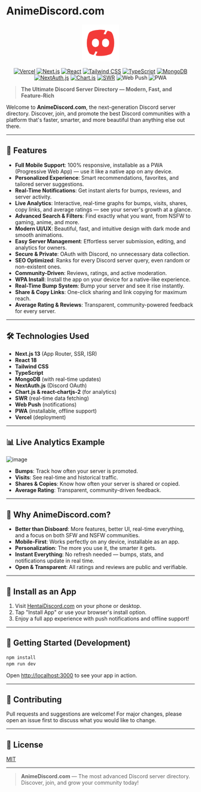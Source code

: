 # AnimeDiscord.com

<p align="center">
  <img src="public/blank-icon.png" alt="AnimeDiscord Logo" width="100" />
</p>

<p align="center">
  <a href="https://vercel.com?utm_source=anime-discord"><img src="https://img.shields.io/badge/Deployed%20on-Vercel-black?logo=vercel" alt="Vercel" /></a>
  <a href="https://www.npmjs.com/package/next"><img src="https://img.shields.io/npm/v/next?color=crimson&label=Next.js&logo=next.js" alt="Next.js" /></a>
  <a href="https://react.dev/"><img src="https://img.shields.io/badge/React-18-61dafb?logo=react" alt="React" /></a>
  <a href="https://tailwindcss.com/"><img src="https://img.shields.io/badge/TailwindCSS-2dd4bf?logo=tailwindcss&logoColor=white" alt="Tailwind CSS" /></a>
  <a href="https://www.typescriptlang.org/"><img src="https://img.shields.io/badge/TypeScript-3178c6?logo=typescript&logoColor=white" alt="TypeScript" /></a>
  <a href="https://www.mongodb.com/"><img src="https://img.shields.io/badge/MongoDB-47A248?logo=mongodb&logoColor=white" alt="MongoDB" /></a>
  <a href="https://next-auth.js.org/"><img src="https://img.shields.io/badge/NextAuth.js-1a202c?logo=nextdotjs" alt="NextAuth.js" /></a>
  <a href="https://www.chartjs.org/"><img src="https://img.shields.io/badge/Chart.js-f5788d?logo=chart.js&logoColor=white" alt="Chart.js" /></a>
  <a href="https://swr.vercel.app/"><img src="https://img.shields.io/badge/SWR-000?logo=vercel&logoColor=white" alt="SWR" /></a>
  <img src="https://img.shields.io/badge/Web%20Push-5a5a5a?logo=web-push&logoColor=white" alt="Web Push" />
  <img src="https://img.shields.io/badge/PWA-4285f4?logo=pwa&logoColor=white" alt="PWA" />
<!--   <a href="https://github.com/shjee-afridi/serverdirectory/actions"><img src="https://github.com/shjee-afridi/serverdirectory/workflows/CI/badge.svg" alt="Build Status" /></a> -->
</p>

> **The Ultimate Discord Server Directory — Modern, Fast, and Feature-Rich**

Welcome to **AnimeDiscord.com**, the next-generation Discord server directory. Discover, join, and promote the best Discord communities with a platform that's faster, smarter, and more beautiful than anything else out there.

---

## 🚀 Features

- **Full Mobile Support**: 100% responsive, installable as a PWA (Progressive Web App) — use it like a native app on any device.
- **Personalized Experience**: Smart recommendations, favorites, and tailored server suggestions.
- **Real-Time Notifications**: Get instant alerts for bumps, reviews, and server activity.
- **Live Analytics**: Interactive, real-time graphs for bumps, visits, shares, copy links, and average ratings — see your server's growth at a glance.
- **Advanced Search & Filters**: Find exactly what you want, from NSFW to gaming, anime, and more.
- **Modern UI/UX**: Beautiful, fast, and intuitive design with dark mode and smooth animations.
- **Easy Server Management**: Effortless server submission, editing, and analytics for owners.
- **Secure & Private**: OAuth with Discord, no unnecessary data collection.
- **SEO Optimized**: Ranks for every Discord server query, even random or non-existent ones.
- **Community-Driven**: Reviews, ratings, and active moderation.
- **WPA Install**: Install the app on your device for a native-like experience.
- **Real-Time Bump System**: Bump your server and see it rise instantly.
- **Share & Copy Links**: One-click sharing and link copying for maximum reach.
- **Average Rating & Reviews**: Transparent, community-powered feedback for every server.

---

## 🛠️ Technologies Used

- **Next.js 13** (App Router, SSR, ISR)
- **React 18**
- **Tailwind CSS**
- **TypeScript**
- **MongoDB** (with real-time updates)
- **NextAuth.js** (Discord OAuth)
- **Chart.js & react-chartjs-2** (for analytics)
- **SWR** (real-time data fetching)
- **Web Push** (notifications)
- **PWA** (installable, offline support)
- **Vercel** (deployment)

---

## 📊 Live Analytics Example

![image](https://github.com/user-attachments/assets/4c16fbc5-a1b4-43f5-bdb4-9a9a7c1413f6)

- **Bumps**: Track how often your server is promoted.
- **Visits**: See real-time and historical traffic.
- **Shares & Copies**: Know how often your server is shared or copied.
- **Average Rating**: Transparent, community-driven feedback.

---

## 🌟 Why AnimeDiscord.com?

- **Better than Disboard**: More features, better UI, real-time everything, and a focus on both SFW and NSFW communities.
- **Mobile-First**: Works perfectly on any device, installable as an app.
- **Personalization**: The more you use it, the smarter it gets.
- **Instant Everything**: No refresh needed — bumps, stats, and notifications update in real time.
- **Open & Transparent**: All ratings and reviews are public and verifiable.

---

## 📱 Install as an App

1. Visit [HentaiDiscord.com](https://hentaidiscord.com) on your phone or desktop.
2. Tap "Install App" or use your browser's install option.
3. Enjoy a full app experience with push notifications and offline support!

---

## 📝 Getting Started (Development)

```bash
npm install
npm run dev
```

Open [http://localhost:3000](http://localhost:3000) to see your app in action.

---

## 🤝 Contributing

Pull requests and suggestions are welcome! For major changes, please open an issue first to discuss what you would like to change.

---

## 📄 License

[MIT](LICENSE)

---

> **AnimeDiscord.com** — The most advanced Discord server directory. Discover, join, and grow your community today!
